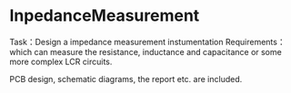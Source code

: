 # InpedanceMeasurement

Task：Design a impedance measurement instumentation
Requirements：which can measure the resistance, inductance and capacitance or some more complex LCR circuits. 

PCB design, schematic diagrams, the report etc. are included. 
